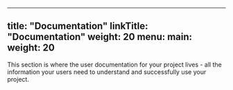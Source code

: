 
---
title: "Documentation"
linkTitle: "Documentation"
weight: 20
menu:
  main:
    weight: 20
---

This section is where the user documentation for your project lives - all the information your users need to understand and successfully use your project. 



